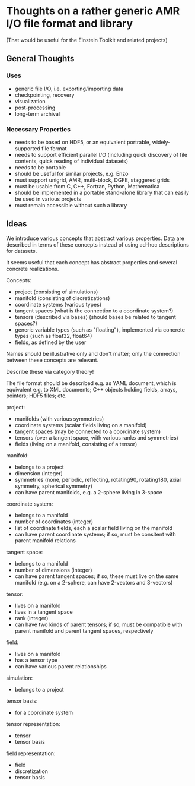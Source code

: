 # Thoughts on a rather generic AMR I/O file format and library
(That would be useful for the Einstein Toolkit and related projects)

## General Thoughts

### Uses

- generic file I/O, i.e. exporting/importing data
- checkpointing, recovery
- visualization
- post-processing
- long-term archival

### Necessary Properties

- needs to be based on HDF5, or an equivalent portrable, widely-supported file format
- needs to support efficient parallel I/O (including quick discovery of file contents, quick reading of individual datasets)
- needs to be portable
- should be useful for similar projects, e.g. Enzo
- must support unigrid, AMR, multi-block, DGFE, staggered grids
- must be usable from C, C++, Fortran, Python, Mathematica
- should be implemented in a portable stand-alone library that can easily be used in various projects
- must remain accessible without such a library

## Ideas

We introduce various concepts that abstract various properties. Data
are described in terms of these concepts instead of using ad-hoc
descriptions for datasets.

It seems useful that each concept has abstract properties and several
concrete realizations.

Concepts:
- project (consisting of simulations)
- manifold (consisting of discretizations)
- coordinate systems (various types)
- tangent spaces (what is the connection to a coordinate system?)
- tensors (described via bases) (should bases be related to tangent spaces?)
- generic variable types (such as "floating"), implemented via concrete types (such as float32, float64)
- fields, as defined by the user

Names should be illustrative only and don't matter; only the
connection between these concepts are relevant.

Describe these via category theory!

The file format should be described e.g. as YAML document, which is
equivalent e.g. to XML documents; C++ objects holding fields, arrays,
pointers; HDF5 files; etc.

project:
  - manifolds (with various symmetries)
  - coordinate systems (scalar fields living on a manifold)
  - tangent spaces (may be connected to a coordinate system)
  - tensors (over a tangent space, with various ranks and symmetries)
  - fields (living on a manifold, consisting of a tensor)

manifold:
  - belongs to a project
  - dimension (integer)
  - symmetries (none, periodic, reflecting, rotating90, rotating180, axial symmetry, spherical symmetry)
  - can have parent manifolds, e.g. a 2-sphere living in 3-space

coordinate system:
  - belongs to a manifold
  - number of coordinates (integer)
  - list of coordinate fields, each a scalar field living on the manifold
  - can have parent coordinate systems; if so, must be consitent with parent manifold relations

tangent space:
  - belongs to a manifold
  - number of dimensions (integer)
  - can have parent tangent spaces; if so, these must live on the same manifold (e.g. on a 2-sphere, can have 2-vectors and 3-vectors)

tensor:
  - lives on a manifold
  - lives in a tangent space
  - rank (integer)
  - can have two kinds of parent tensors; if so, must be compatible with parent manifold and parent tangent spaces, respectively

field:
  - lives on a manifold
  - has a tensor type
  - can have various parent relationships



simulation:
  - belongs to a project

tensor basis:
  - for a coordinate system

tensor representation:
  - tensor
  - tensor basis

field representation:
  - field
  - discretization
  - tensor basis
